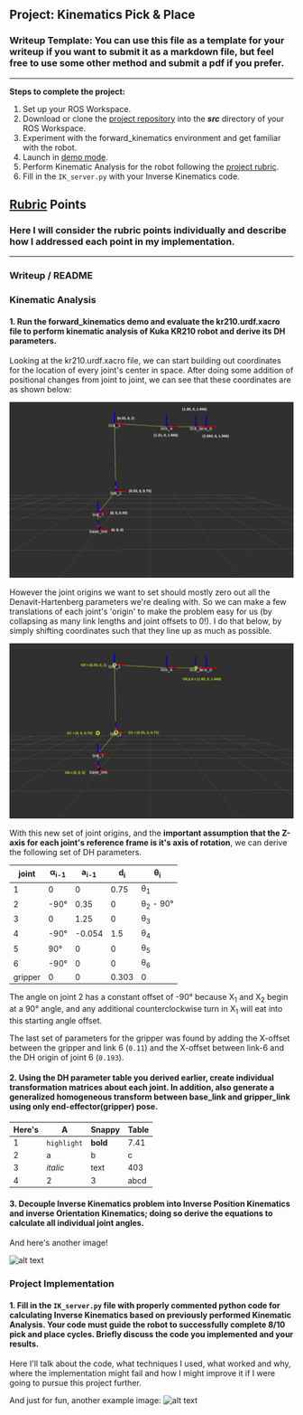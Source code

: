 ## Project: Kinematics Pick & Place
### Writeup Template: You can use this file as a template for your writeup if you want to submit it as a markdown file, but feel free to use some other method and submit a pdf if you prefer.

---


**Steps to complete the project:**  


1. Set up your ROS Workspace.
2. Download or clone the [project repository](https://github.com/udacity/RoboND-Kinematics-Project) into the ***src*** directory of your ROS Workspace.  
3. Experiment with the forward_kinematics environment and get familiar with the robot.
4. Launch in [demo mode](https://classroom.udacity.com/nanodegrees/nd209/parts/7b2fd2d7-e181-401e-977a-6158c77bf816/modules/8855de3f-2897-46c3-a805-628b5ecf045b/lessons/91d017b1-4493-4522-ad52-04a74a01094c/concepts/ae64bb91-e8c4-44c9-adbe-798e8f688193).
5. Perform Kinematic Analysis for the robot following the [project rubric](https://review.udacity.com/#!/rubrics/972/view).
6. Fill in the `IK_server.py` with your Inverse Kinematics code. 


[//]: # (Image References)

[image1]: ./misc_images/misc1.png
[image2]: ./misc_images/misc2.png
[image3]: ./misc_images/misc3.png
[jointorigins]: ./misc_images/jointorigins.png
[DHorigins]: ./misc_images/DHorigins.png

## [Rubric](https://review.udacity.com/#!/rubrics/972/view) Points
### Here I will consider the rubric points individually and describe how I addressed each point in my implementation.  

---
### Writeup / README

### Kinematic Analysis
#### 1. Run the forward_kinematics demo and evaluate the kr210.urdf.xacro file to perform kinematic analysis of Kuka KR210 robot and derive its DH parameters.

Looking at the kr210.urdf.xacro file, we can start building out coordinates for the location of every joint's center in space. After doing some addition of positional changes from joint to joint, we can see that these coordinates are as shown below:

![Joint coordinates as given by the urdf.][jointorigins]

However the joint origins we want to set should mostly zero out all the Denavit-Hartenberg parameters we're dealing with. So we can make a few translations of each joint's 'origin' to make the problem easy for us (by collapsing as many link lengths and joint offsets to 0!). I do that below, by simply shifting coordinates such that they line up as much as possible.

![DH origins of each joint.][DHorigins]

With this new set of joint origins, and the **important assumption that the Z-axis for each joint's reference frame is it's axis of rotation**, we can derive the following set of DH parameters.

joint | α<sub>i-1<sub> | a<sub>i-1<sub> | d<sub>i</sub> | θ<sub>i</sub>
--- | --- | --- | --- | ---
1 | 0 | 0 | 0.75 | θ<sub>1</sub>
2 | -90° | 0.35 | 0 | θ<sub>2</sub> - 90°
3 | 0 | 1.25 | 0 | θ<sub>3</sub> 
4 | -90° | -0.054 | 1.5 | θ<sub>4</sub>
5 |  90° |  0 |  0  | θ<sub>5</sub>
6 |  -90°   | 0 |    0   | θ<sub>6</sub>
gripper | 0 | 0 | 0.303 | 0

The angle on joint 2 has a constant offset of -90° because X<sub>1</sub> and X<sub>2</sub> begin at a 90° angle, and any additional counterclockwise turn in X<sub>1</sub> will eat into this starting angle offset. 

The last set of parameters for the gripper was found by adding the X-offset between the gripper and link 6 (`0.11`) and the X-offset between link-6 and the DH origin of joint 6 (`0.193`).

#### 2. Using the DH parameter table you derived earlier, create individual transformation matrices about each joint. In addition, also generate a generalized homogeneous transform between base_link and gripper_link using only end-effector(gripper) pose.

Here's | A | Snappy | Table
--- | --- | --- | ---
1 | `highlight` | **bold** | 7.41
2 | a | b | c
3 | *italic* | text | 403
4 | 2 | 3 | abcd




#### 3. Decouple Inverse Kinematics problem into Inverse Position Kinematics and inverse Orientation Kinematics; doing so derive the equations to calculate all individual joint angles.

And here's another image! 

![alt text][image2]

### Project Implementation

#### 1. Fill in the `IK_server.py` file with properly commented python code for calculating Inverse Kinematics based on previously performed Kinematic Analysis. Your code must guide the robot to successfully complete 8/10 pick and place cycles. Briefly discuss the code you implemented and your results. 


Here I'll talk about the code, what techniques I used, what worked and why, where the implementation might fail and how I might improve it if I were going to pursue this project further.  


And just for fun, another example image:
![alt text][image3]


